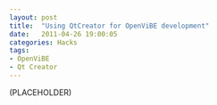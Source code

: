 ```yaml
---
layout: post
title:  "Using QtCreator for OpenViBE development"
date:   2011-04-26 19:00:05
categories: Hacks
tags:
- OpenViBE
- Qt Creator
---
```


(PLACEHOLDER)
